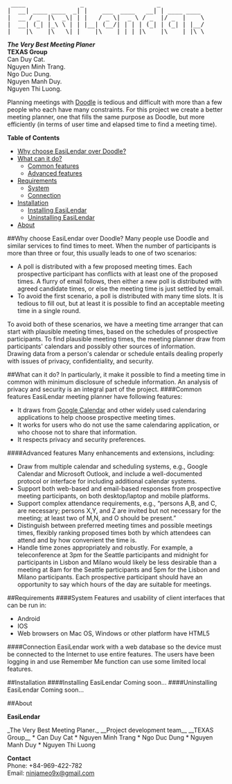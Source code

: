 <pre>
 ____               _                    _  
|  __| ____ ____  _| |    ___  ____   __| | ____ ____  
|  __ / _  |\  _\| | |   / _ \|  _ \ / _  |/ _  |    \  
|  __| (_| |_\ \ | | |__| (__/| | | | (_| | (_| | |__/  
|____|\____|\___\|_|____|\___ |_| |_|\____|\____|_|\_\  
</pre>
<b>_The Very Best Meeting Planer_</b>  
__TEXAS Group__  
Can Duy Cat.  
Nguyen Minh Trang.  
Ngo Duc Dung.  
Nguyen Manh Duy.  
Nguyen Thi Luong.  

Planning meetings with [Doodle](http://doodle.com/ "Doodle") is tedious and difficult with more than a few people who each have many constraints. For this project we create a better meeting planner, one that fills the same purpose as Doodle, but more efficiently (in terms of user time and elapsed time to find a meeting time).

**Table of Contents**

- [Why choose EasiLendar over Doodle?](#why-choose-easilendar-over-doodle)
- [What can it do?](#what-can-it-do)
  - [Common features](#common-features)
  - [Advanced features](#advanced-features)
- [Requirements](#requirements)
  - [System](#system)
  - [Connection](#connection)
- [Installation](#installation)
  - [Installing EasiLendar](#installing-easilendar)
  - [Uninstalling EasiLendar](#uninstalling-easilendar)
- [About](#about)

##Why choose EasiLendar over Doodle?
Many people use Doodle and similar services to find times to meet. When the number of participants is more than three or four, this usually leads to one of two scenarios:  
  * A poll is distributed with a few proposed meeting times. Each prospective participant has conflicts with at least one of the proposed times. A flurry of email follows, then either a new poll is distributed with agreed candidate times, or else the meeting time is just settled by email.
  * To avoid the first scenario, a poll is distributed with many time slots. It is tedious to fill out, but at least it is possible to find an acceptable meeting time in a single round.  

To avoid both of these scenarios, we have a meeting time arranger that can start with plausible meeting times, based on the schedules of prospective participants. To find plausible meeting times, the meeting planner draw from participants' calendars and possibly other sources of information.  
Drawing data from a person's calendar or schedule entails dealing properly with issues of privacy, confidentiality, and security.

##What can it do?
In particularly, it make it possible to find a meeting time in common with minimum disclosure of schedule information. An analysis of privacy and security is an integral part of the project.
####Common features
EasiLendar meeting planner have following features:
  * It draws from [Google Calendar](http://google.com/calendar/ "Google Calendar") and other widely used calendaring applications to help choose prospective meeting times.
  * It works for users who do not use the same calendaring application, or who choose not to share that information.
  * It respects privacy and security preferences.

####Advanced features
Many enhancements and extensions, including:
  * Draw from multiple calendar and scheduling systems, e.g., Google Calendar and Microsoft Outlook, and include a well-documented protocol or interface for including additional calendar systems.
  * Support both web-based and email-based responses from prospective meeting participants, on both desktop/laptop and mobile platforms.
  * Support complex attendance requirements, e.g., “persons A,B, and C, are necessary; persons X,Y, and Z are invited but not necessary for the meeting; at least two of M,N, and O should be present.”
  * Distinguish between preferred meeting times and possible meetings times, flexibly ranking proposed times both by which attendees can attend and by how convenient the time is.
  * Handle time zones appropriately and robustly. For example, a teleconference at 3pm for the Seattle participants and midnight for participants in Lisbon and Milano would likely be less desirable than a meeting at 8am for the Seattle participants and 5pm for the Lisbon and Milano participants. Each prospective participant should have an opportunity to say which hours of the day are suitable for meetings.

##Requirements
####System
Features and usability of client interfaces that can be run in:
  * Android
  * IOS
  * Web browsers on Mac OS, Windows or other platform have HTML5

####Connection
EasiLendar work with a web database so the device must be connected to the Internet to use entire features. The users have been logging in and use Remember Me function can use some limited local features.

##Installation
####Installing EasiLendar
Coming soon...
####Uninstalling EasiLendar
Coming soon...

##About
<p><b>EasiLendar</b></p>  
_The Very Best Meeting Planer._  
__Project development team__  
__TEXAS Group__
  * Can Duy Cat  
  * Nguyen Minh Trang  
  * Ngo Duc Dung  
  * Nguyen Manh Duy  
  * Nguyen Thi Luong  

__Contact__  
Phone: +84-969-422-782  
Email: ninjameo9x@gmail.com